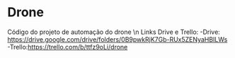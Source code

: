# Drone
Código do projeto de automação do drone \n
Links Drive e Trello:
-Drive: https://drive.google.com/drive/folders/0B9pwkRjK7Gb-RUx5ZENyaHBILWs
-Trello:https://trello.com/b/ttfz9oLi/drone
